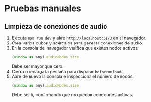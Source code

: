 # Pruebas manuales

## Limpieza de conexiones de audio

1. Ejecuta `npm run dev` y abre `http://localhost:5173` en el navegador.
2. Crea varios cubos y acércalos para generar conexiones de audio.
3. En la consola del navegador verifica que existen nodos activos:
   ```js
   (window as any).audioNodes.size
   ```
   Debe ser mayor que cero.
4. Cierra o recarga la pestaña para disparar `beforeunload`.
5. Abre de nuevo la consola e inspecciona el número de nodos:
   ```js
   (window as any).audioNodes.size
   ```
   Debe ser `0`, confirmando que no quedan conexiones activas.
